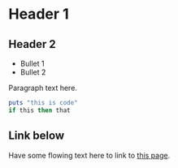 # Header 1

## Header 2

* Bullet 1
* Bullet 2

Paragraph text here.

```ruby
puts "this is code"
if this then that
```
## Link below
Have some flowing text here to link to [this page](https://www.bendickins.com/).
